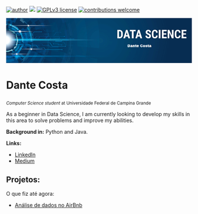 
[![author](https://img.shields.io/badge/author-danteacosta-red.svg)](https://www.linkedin.com/in/dante-costa-916b9889/) [![](https://img.shields.io/badge/python-3.7+-blue.svg)](https://www.python.org/downloads/release/python-365/) [![GPLv3 license](https://img.shields.io/badge/License-GPLv3-blue.svg)](http://perso.crans.org/besson/LICENSE.html) [![contributions welcome](https://img.shields.io/badge/contributions-welcome-brightgreen.svg?style=flat)](https://github.com/carlosfab/data_science/issues)

<p align="center">
  <img src="bannerds.png" >
</p>

# Dante Costa
<sub>*Computer Science student* at Universidade Federal de Campina Grande</sub>

As a beginner in Data Science, I am currently looking to develop my skills in this area to solve problems and improve my abilities.


**Background in:** Python and Java.

**Links:**
* [LinkedIn](https://www.linkedin.com/in/dante-costa-916b9889/)
* [Medium](https://medium.com/@dante.bcbac/)

## Projetos:
O que fiz até agora:

* [Análise de dados no AirBnb](https://bit.ly/3hugJZo)
